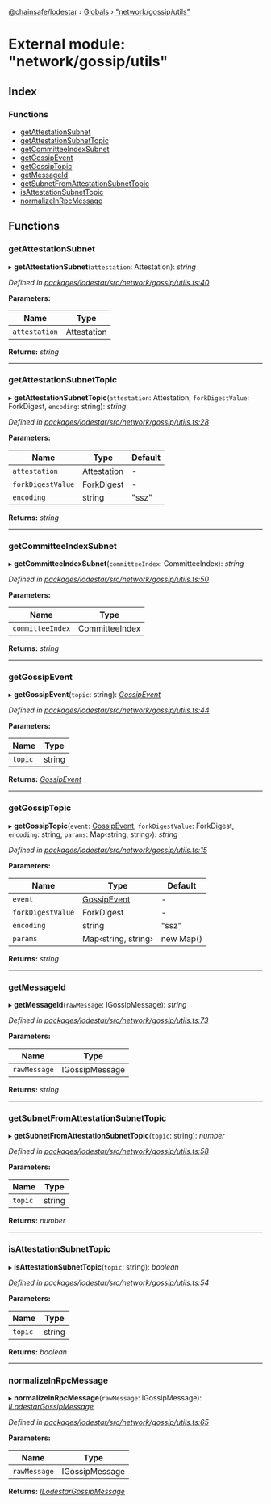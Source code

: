 [@chainsafe/lodestar](../README.md) › [Globals](../globals.md) › ["network/gossip/utils"](_network_gossip_utils_.md)

# External module: "network/gossip/utils"

## Index

### Functions

* [getAttestationSubnet](_network_gossip_utils_.md#getattestationsubnet)
* [getAttestationSubnetTopic](_network_gossip_utils_.md#getattestationsubnettopic)
* [getCommitteeIndexSubnet](_network_gossip_utils_.md#getcommitteeindexsubnet)
* [getGossipEvent](_network_gossip_utils_.md#getgossipevent)
* [getGossipTopic](_network_gossip_utils_.md#getgossiptopic)
* [getMessageId](_network_gossip_utils_.md#getmessageid)
* [getSubnetFromAttestationSubnetTopic](_network_gossip_utils_.md#getsubnetfromattestationsubnettopic)
* [isAttestationSubnetTopic](_network_gossip_utils_.md#isattestationsubnettopic)
* [normalizeInRpcMessage](_network_gossip_utils_.md#normalizeinrpcmessage)

## Functions

###  getAttestationSubnet

▸ **getAttestationSubnet**(`attestation`: Attestation): *string*

*Defined in [packages/lodestar/src/network/gossip/utils.ts:40](https://github.com/ChainSafe/lodestar/blob/0e426d2/packages/lodestar/src/network/gossip/utils.ts#L40)*

**Parameters:**

Name | Type |
------ | ------ |
`attestation` | Attestation |

**Returns:** *string*

___

###  getAttestationSubnetTopic

▸ **getAttestationSubnetTopic**(`attestation`: Attestation, `forkDigestValue`: ForkDigest, `encoding`: string): *string*

*Defined in [packages/lodestar/src/network/gossip/utils.ts:28](https://github.com/ChainSafe/lodestar/blob/0e426d2/packages/lodestar/src/network/gossip/utils.ts#L28)*

**Parameters:**

Name | Type | Default |
------ | ------ | ------ |
`attestation` | Attestation | - |
`forkDigestValue` | ForkDigest | - |
`encoding` | string | "ssz" |

**Returns:** *string*

___

###  getCommitteeIndexSubnet

▸ **getCommitteeIndexSubnet**(`committeeIndex`: CommitteeIndex): *string*

*Defined in [packages/lodestar/src/network/gossip/utils.ts:50](https://github.com/ChainSafe/lodestar/blob/0e426d2/packages/lodestar/src/network/gossip/utils.ts#L50)*

**Parameters:**

Name | Type |
------ | ------ |
`committeeIndex` | CommitteeIndex |

**Returns:** *string*

___

###  getGossipEvent

▸ **getGossipEvent**(`topic`: string): *[GossipEvent](../enums/_network_gossip_constants_.gossipevent.md)*

*Defined in [packages/lodestar/src/network/gossip/utils.ts:44](https://github.com/ChainSafe/lodestar/blob/0e426d2/packages/lodestar/src/network/gossip/utils.ts#L44)*

**Parameters:**

Name | Type |
------ | ------ |
`topic` | string |

**Returns:** *[GossipEvent](../enums/_network_gossip_constants_.gossipevent.md)*

___

###  getGossipTopic

▸ **getGossipTopic**(`event`: [GossipEvent](../enums/_network_gossip_constants_.gossipevent.md), `forkDigestValue`: ForkDigest, `encoding`: string, `params`: Map‹string, string›): *string*

*Defined in [packages/lodestar/src/network/gossip/utils.ts:15](https://github.com/ChainSafe/lodestar/blob/0e426d2/packages/lodestar/src/network/gossip/utils.ts#L15)*

**Parameters:**

Name | Type | Default |
------ | ------ | ------ |
`event` | [GossipEvent](../enums/_network_gossip_constants_.gossipevent.md) | - |
`forkDigestValue` | ForkDigest | - |
`encoding` | string | "ssz" |
`params` | Map‹string, string› | new Map() |

**Returns:** *string*

___

###  getMessageId

▸ **getMessageId**(`rawMessage`: IGossipMessage): *string*

*Defined in [packages/lodestar/src/network/gossip/utils.ts:73](https://github.com/ChainSafe/lodestar/blob/0e426d2/packages/lodestar/src/network/gossip/utils.ts#L73)*

**Parameters:**

Name | Type |
------ | ------ |
`rawMessage` | IGossipMessage |

**Returns:** *string*

___

###  getSubnetFromAttestationSubnetTopic

▸ **getSubnetFromAttestationSubnetTopic**(`topic`: string): *number*

*Defined in [packages/lodestar/src/network/gossip/utils.ts:58](https://github.com/ChainSafe/lodestar/blob/0e426d2/packages/lodestar/src/network/gossip/utils.ts#L58)*

**Parameters:**

Name | Type |
------ | ------ |
`topic` | string |

**Returns:** *number*

___

###  isAttestationSubnetTopic

▸ **isAttestationSubnetTopic**(`topic`: string): *boolean*

*Defined in [packages/lodestar/src/network/gossip/utils.ts:54](https://github.com/ChainSafe/lodestar/blob/0e426d2/packages/lodestar/src/network/gossip/utils.ts#L54)*

**Parameters:**

Name | Type |
------ | ------ |
`topic` | string |

**Returns:** *boolean*

___

###  normalizeInRpcMessage

▸ **normalizeInRpcMessage**(`rawMessage`: IGossipMessage): *[ILodestarGossipMessage](../interfaces/_network_gossip_interface_.ilodestargossipmessage.md)*

*Defined in [packages/lodestar/src/network/gossip/utils.ts:65](https://github.com/ChainSafe/lodestar/blob/0e426d2/packages/lodestar/src/network/gossip/utils.ts#L65)*

**Parameters:**

Name | Type |
------ | ------ |
`rawMessage` | IGossipMessage |

**Returns:** *[ILodestarGossipMessage](../interfaces/_network_gossip_interface_.ilodestargossipmessage.md)*
